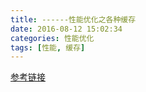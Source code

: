 ```yaml
---
title: ------性能优化之各种缓存
date: 2016-08-12 15:02:34
categories: 性能优化
tags: [性能, 缓存]
---
```


[参考链接](http://mp.weixin.qq.com/s?__biz=MjM5MTA1MjAxMQ==&mid=401841369&idx=1&sn=8d1631bc856a3b290bc5468c20a4ccab&scene=4#wechat_redirect)